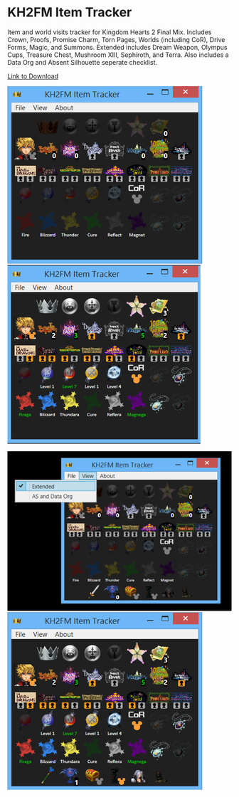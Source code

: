 # KH2FM Item Tracker
Item and world visits tracker for Kingdom Hearts 2 Final Mix. Includes Crown, Proofs, Promise Charm, Torn Pages, Worlds (including CoR), Drive Forms, Magic, and Summons.
Extended includes Dream Weapon, Olympus Cups, Treasure Chest, Mushroom XIII, Sephiroth, and Terra.
Also includes a Data Org and Absent Silhouette seperate checklist.

[Link to Download](https://github.com/Jsmartee/KH2FM_ItemTracker/tree/master/Latest)

![](tracker/Resources/Images/trackerimage1.png) ![](tracker/Resources/Images/trackerimage2.png)

![](tracker/Resources/Images/trackerimage5.png) ![](tracker/Resources/Images/trackerimage3.png)
